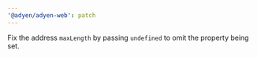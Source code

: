 ```yaml
---
'@adyen/adyen-web': patch
---
```


Fix the address `maxLength` by passing `undefined` to omit the property being set.
